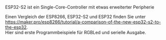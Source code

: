 ESP32-S2 ist ein Single-Core-Controller mit etwas erweiterter Peripherie

Einen Vergleich der ESP8266, ESP32-S2 und ESP32 finden Sie unter   
https://maker.pro/esp8266/tutorial/a-comparison-of-the-new-esp32-s2-to-the-esp32.   
Hier sind erste Programmbeispiele für RGBLed und serielle Ausgabe.
